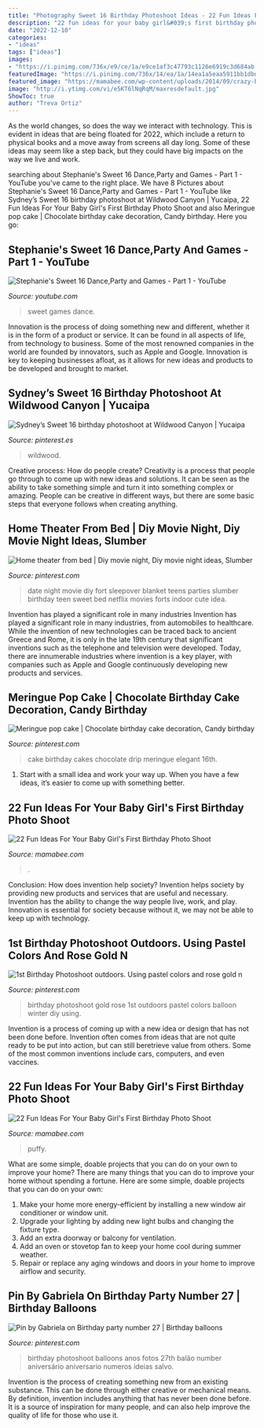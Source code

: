 ```yaml
---
title: "Photography Sweet 16 Birthday Photoshoot Ideas - 22 Fun Ideas For Your Baby Girl&#039;s First Birthday Photo Shoot"
description: "22 fun ideas for your baby girl&#039;s first birthday photo shoot"
date: "2022-12-10"
categories:
- "ideas"
tags: ["ideas"]
images:
- "https://i.pinimg.com/736x/e9/ce/1a/e9ce1af3c47793c1126e6919c3d684ab.jpg"
featuredImage: "https://i.pinimg.com/736x/14/ea/1a/14ea1a5eaa5911bb1dbdf21a6624801a--th-birthday-birthday-parties.jpg"
featured_image: "https://mamabee.com/wp-content/uploads/2014/09/crazy-birthday-suit.jpg"
image: "http://i.ytimg.com/vi/e5KT6lNqRqM/maxresdefault.jpg"
ShowToc: true
author: "Treva Ortiz"
---
```



As the world changes, so does the way we interact with technology. This is evident in ideas that are being floated for 2022, which include a return to physical books and a move away from screens all day long. Some of these ideas may seem like a step back, but they could have big impacts on the way we live and work.

	

		
searching about Stephanie&#039;s Sweet 16 Dance,Party and Games - Part 1 - YouTube you've came to the right place. We have 8 Pictures about Stephanie&#039;s Sweet 16 Dance,Party and Games - Part 1 - YouTube like Sydney’s Sweet 16 birthday photoshoot at Wildwood Canyon | Yucaipa, 22 Fun Ideas For Your Baby Girl&#039;s First Birthday Photo Shoot and also Meringue pop cake | Chocolate birthday cake decoration, Candy birthday. Here you go:
		
    
## Stephanie&#039;s Sweet 16 Dance,Party And Games - Part 1 - YouTube

<img loading=lazy src="http://i.ytimg.com/vi/e5KT6lNqRqM/maxresdefault.jpg" onerror="this.onerror=null;this.src='https://tse4.mm.bing.net/th?id=OIP.VvcKaSvz9tBD8x78kL913AHaEK&amp;pid=15.1';" alt="Stephanie&#039;s Sweet 16 Dance,Party and Games - Part 1 - YouTube">

_Source: youtube.com_

>sweet games dance. 

	

Innovation is the process of doing something new and different, whether it is in the form of a product or service. It can be found in all aspects of life, from technology to business. Some of the most renowned companies in the world are founded by innovators, such as Apple and Google. Innovation is key to keeping businesses afloat, as it allows for new ideas and products to be developed and brought to market.

    
## Sydney’s Sweet 16 Birthday Photoshoot At Wildwood Canyon | Yucaipa

<img loading=lazy src="https://i.pinimg.com/736x/e9/ce/1a/e9ce1af3c47793c1126e6919c3d684ab.jpg" onerror="this.onerror=null;this.src='https://tse1.mm.bing.net/th?id=OIP.9VCeP0MhsmZb_n09jybR_QHaLF&amp;pid=15.1';" alt="Sydney’s Sweet 16 birthday photoshoot at Wildwood Canyon | Yucaipa">

_Source: pinterest.es_

>wildwood. 

	

Creative process: How do people create?
Creativity is a process that people go through to come up with new ideas and solutions. It can be seen as the ability to take something simple and turn it into something complex or amazing. People can be creative in different ways, but there are some basic steps that everyone follows when creating anything.

    
## Home Theater From Bed | Diy Movie Night, Diy Movie Night Ideas, Slumber

<img loading=lazy src="https://i.pinimg.com/736x/14/ea/1a/14ea1a5eaa5911bb1dbdf21a6624801a--th-birthday-birthday-parties.jpg" onerror="this.onerror=null;this.src='https://tse2.mm.bing.net/th?id=OIP.QLtu_wZ4VyybPpjPl0XLhAHaKZ&amp;pid=15.1';" alt="Home theater from bed | Diy movie night, Diy movie night ideas, Slumber">

_Source: pinterest.com_

>date night movie diy fort sleepover blanket teens parties slumber birthday teen sweet bed netflix movies forts indoor cute idea. 

	

Invention has played a significant role in many industries
Invention has played a significant role in many industries, from automobiles to healthcare. While the invention of new technologies can be traced back to ancient Greece and Rome, it is only in the late 19th century that significant inventions such as the telephone and television were developed. Today, there are innumerable industries where invention is a key player, with companies such as Apple and Google continuously developing new products and services.

    
## Meringue Pop Cake | Chocolate Birthday Cake Decoration, Candy Birthday

<img loading=lazy src="https://i.pinimg.com/736x/3f/34/4c/3f344c7faf5b2679998a03a5611576be.jpg" onerror="this.onerror=null;this.src='https://tse2.mm.bing.net/th?id=OIP.jfT2VYy1iHROAwvmxNE_NwHaJ4&amp;pid=15.1';" alt="Meringue pop cake | Chocolate birthday cake decoration, Candy birthday">

_Source: pinterest.com_

>cake birthday cakes chocolate drip meringue elegant 16th. 

	

1. Start with a small idea and work your way up. When you have a few ideas, it’s easier to come up with something better.

    
## 22 Fun Ideas For Your Baby Girl&#039;s First Birthday Photo Shoot

<img loading=lazy src="https://mamabee.com/wp-content/uploads/2014/09/crazy-birthday-suit.jpg" onerror="this.onerror=null;this.src='https://tse3.mm.bing.net/th?id=OIP.72btVGeoJ81bfSyGu6R_hwHaLG&amp;pid=15.1';" alt="22 Fun Ideas For Your Baby Girl&#039;s First Birthday Photo Shoot">

_Source: mamabee.com_

>. 

	

Conclusion: How does invention help society?
Invention helps society by providing new products and services that are useful and necessary. Invention has the ability to change the way people live, work, and play. Innovation is essential for society because without it, we may not be able to keep up with technology.

    
## 1st Birthday Photoshoot Outdoors. Using Pastel Colors And Rose Gold N

<img loading=lazy src="https://i.pinimg.com/736x/9f/17/c1/9f17c17c27e31156620379638baf6a78.jpg" onerror="this.onerror=null;this.src='https://tse2.mm.bing.net/th?id=OIP.oNUFMMRD1HzNKHg3wAYKSQHaLJ&amp;pid=15.1';" alt="1st Birthday Photoshoot outdoors. Using pastel colors and rose gold n">

_Source: pinterest.com_

>birthday photoshoot gold rose 1st outdoors pastel colors balloon winter diy using. 

	

Invention is a process of coming up with a new idea or design that has not been done before. Invention often comes from ideas that are not quite ready to be put into action, but can still beretrieve value from others. Some of the most common inventions include cars, computers, and even vaccines.

    
## 22 Fun Ideas For Your Baby Girl&#039;s First Birthday Photo Shoot

<img loading=lazy src="https://mamabee.com/wp-content/uploads/2014/09/big-number-for-a-big-girl.jpg" onerror="this.onerror=null;this.src='https://tse4.mm.bing.net/th?id=OIP.Oe6LhJlPcqSa2mMVG7NvVwHaLH&amp;pid=15.1';" alt="22 Fun Ideas For Your Baby Girl&#039;s First Birthday Photo Shoot">

_Source: mamabee.com_

>puffy. 

	

What are some simple, doable projects that you can do on your own to improve your home?
There are many things that you can do to improve your home without spending a fortune. Here are some simple, doable projects that you can do on your own:
1. Make your home more energy-efficient by installing a new window air conditioner or window unit.
2. Upgrade your lighting by adding new light bulbs and changing the fixture type.
3. Add an extra doorway or balcony for ventilation. 
4. Add an oven or stovetop fan to keep your home cool during summer weather. 
5. Repair or replace any aging windows and doors in your home to improve airflow and security.

    
## Pin By Gabriela On Birthday Party Number 27 | Birthday Balloons

<img loading=lazy src="https://i.pinimg.com/736x/76/93/44/7693441b891da028eb738e19c76a7fc2.jpg" onerror="this.onerror=null;this.src='https://tse1.mm.bing.net/th?id=OIP.Qcgm-1QK1WioMcXaqDuhiwHaLG&amp;pid=15.1';" alt="Pin by Gabriela on Birthday party number 27 | Birthday balloons">

_Source: pinterest.com_

>birthday photoshoot balloons anos fotos 27th balão number aniversário aniversario numeros ideias salvo. 

	

Invention is the process of creating something new from an existing substance. This can be done through either creative or mechanical means. By definition, invention includes anything that has never been done before. It is a source of inspiration for many people, and can also help improve the quality of life for those who use it.

